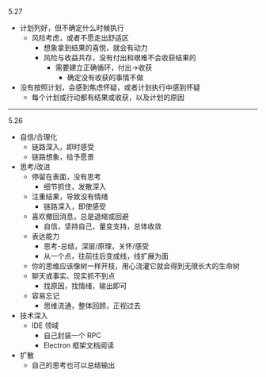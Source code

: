 5.27

- 计划列好，但不确定什么时候执行
  - 风险考虑，或者不愿走出舒适区
    - 想象拿到结果的喜悦，就会有动力
    - 风险与收益共存，没有付出和艰难不会收获结果的
      - 需要建立正确循环，付出->收获
        - 确定没有收获的事情不做
- 没有按照计划，会感到焦虑怀疑，或者计划执行中感到怀疑
  - 每个计划或行动都有结果或收获，以及计划的原因

---

5.26

- 自信/合理化
  - 链路深入，即时感受
  - 链路想象，给予愿景
- 思考/改进
  - 停留在表面，没有思考
    - 细节抓住，发散深入
  - 注重结果，导致没有情绪
    - 链路深入，即使感受
  - 喜欢撤回消息，总是退缩或回避
    - 自信，坚持自己，量变支持，总体收敛
  - 表达能力
    - 思考-总结，深层/原理，关怀/感受
    - 从一个点，往前往后变成线，线扩展为面
  - 你的思维应该像树一样开枝，用心浇灌它就会得到无限长大的生命树
  - 聊天或事实、现实抓不到点
    - 找原因，找情绪，输出即可
  - 容易忘记
    - 思维流通，整体回顾，正视过去
- 技术深入
  - IDE 领域
    - 自己封装一个 RPC
    - Electron 框架文档阅读
- 扩散
  - 自己的思考也可以总结输出
